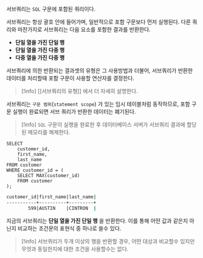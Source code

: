 
서브쿼리는 `SQL` 구문에 포함된 쿼리이다.

서브쿼리는 항상 괄호 안에 들어가며, 일반적으로 포함 구문보다 먼저 실행된다.
다른 쿼리와 마찬가지로 서브쿼리는 다음 요소를 포함한 결과를 반환한다.

- **단일 열을 가진 단일 행**
- **단일 열을 가진 다중 행**
- **다중 열을 가진 다중 행**

서브쿼리에 의한 반환되는 결과셋의 유형은 그 사용방법과 더불어, 서브쿼리가 반환한 데이터를 처리할때 포함 구문이 사용할 연산자를 결정한다.

> [!info] [[서브쿼리의 유형]] 에서 더 자세히 설명한다.

서브쿼리는 `구문 범위`(`statement scope`) 가 있는 임시 테이블처럼 동작하므로, 포함 구문 실행이 완료되면 서브 쿼리가 반환한 데이터는 폐기된다.

>[!info] `SQL` 구문이 실행을 완료한 후 데이터베이스 서버가 서브쿼리 결과에 할당된 메모리를 해제한다.

```mysql
SELECT 
	customer_id,
	first_name,
	last_name
FROM customer
WHERE customer_id = (
	SELECT MAX(customer_id)
	FROM customer
);
```

```sh
customer_id|first_name|last_name|
-----------+----------+---------+
        599|AUSTIN    |CINTRON  |
```

지금의 서브쿼리는 **단일 열을 가진 단일 행** 을 반환한다.
이를 통해 어떤 값과 같은지 아닌지 비교하는 조건문의 표현식 중 하나로 쓸수 있다.

>[!info] 서브퀴리가 두개 이상의 행을 반환할 경우, 어떤 대상과 비교할수 있지만 무엇과 동일한지에 대한 조건을 사용할수는 없다.

